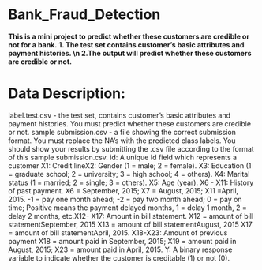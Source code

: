 # Bank_Fraud_Detection
**This is a mini project to predict whether these customers are credible or not for a bank.**
**1. The test set contains customer’s basic attributes and payment histories. \n
2.The output will predict whether these customers are credible or not.**

# Data Description:
label.test.csv - the test set, contains customer’s basic attributes and payment histories. You must predict whether these customers are credible or not.
sample submission.csv - a file showing the correct submission format. You must replace the NA’s with the predicted class labels. You should show your results by submitting the .csv file according to the format of this sample submission.csv.
id: A unique Id field which represents a customer
X1: Credit lineX2: Gender (1 = male; 2 = female).
X3: Education (1 = graduate school; 2 = university; 3 = high school; 4 = others). X4: Marital status (1 = married; 2 = single; 3 = others).
X5: Age (year).
X6 - X11: History of past payment. X6 = September, 2015;
X7 = August, 2015;
X11 =April, 2015. -1 = pay one month ahead; -2 = pay two month ahead; 0 = pay on time; Positive means the payment delayed months, 1 = delay 1 month, 2 = delay 2 months, etc.X12- X17: Amount in bill statement.
X12 = amount of bill statementSeptember, 2015
X13 = amount of bill statementAugust, 2015
X17 = amount of bill statementApril, 2015. 
X18-X23: Amount of previous payment
X18 = amount paid in September, 2015; X19 = amount paid in August, 2015; X23 = amount paid in April, 2015.
Y: A binary response variable to indicate whether the customer is creditable (1) or not (0).

